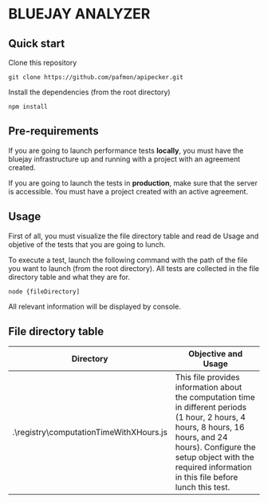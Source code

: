 # BLUEJAY ANALYZER
## Quick start
Clone this repository
```
git clone https://github.com/pafmon/apipecker.git
```
Install the dependencies (from the root directory)
```
npm install
```
## Pre-requirements
If you are going to launch performance tests **locally**, you must have the bluejay infrastructure up and running with a project with an agreement created.

If you are going to launch the tests in **production**, make sure that the server is accessible. You must have a project created with an active agreement.

## Usage
First of all, you must visualize the file directory table and read de Usage and objetive of the tests that you are going to lunch.

To execute a test, launch the following command with the path of the file you want to launch (from the root directory). All tests are collected in the file directory table and what they are for.
```
node {fileDirectory]
```
All relevant information will be displayed by console. 

## File directory table
| Directory                                | Objective and Usage                                                                                                                                                      |
|------------------------------------------|--------------------------------------------------------------------------------------------------------------------------------------------------------------------------|
| .\registry\computationTimeWithXHours.js  | This file provides information about the computation time in different periods (1 hour, 2 hours, 4 hours, 8 hours, 16 hours, and 24 hours). Configure the setup object with the required information in this file before lunch this test.  |



